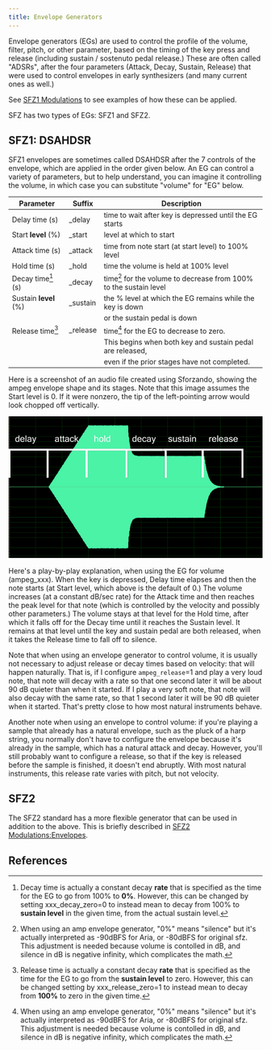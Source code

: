 ```yaml
---
title: Envelope Generators
---
```

Envelope generators (EGs) are used to control the profile of the volume, filter,
 pitch, or other parameter, based on the timing of the key press and release
(including sustain / sostenuto pedal release.) These are often called "ADSRs",
after the four parameters (Attack, Decay, Sustain, Release) that were used
to control envelopes in early synthesizers (and many current ones as well.)

See [SFZ1 Modulations] to see examples of how these can be applied.

SFZ has two types of EGs: SFZ1 and SFZ2.

## SFZ1: DSAHDSR

SFZ1 envelopes are sometimes called DSAHDSR after the 7 controls of the envelope,
which are applied in the order given below. An EG can control a variety of parameters,
but to help understand, you can imagine it controlling the volume, in which case you
can substitute "volume" for "EG" below.

| Parameter             | Suffix    | Description
| ---                   | ---       | ---
| Delay time (s)        | \_delay   | time to wait after key is depressed until the EG starts
| Start **level** (%)   | \_start   | level at which to start
| Attack time (s)       | \_attack  | time from note start (at start level) to 100% level
| Hold time (s)         | \_hold    | time the volume is held at 100% level
| Decay time[^1] (s)    | \_decay   | time[^3] for the volume to decrease from 100% to the sustain level
| Sustain **level** (%) | \_sustain | the % level at which the EG remains while the key is down
|                       |           | or the sustain pedal is down
| Release time[^2]      | \_release | time[^3] for the EG to decrease to zero.
|                       |           | This begins when both key and sustain pedal are released,
|                       |           | even if the prior stages have not completed.

Here is a screenshot of an audio file created using Sforzando,
showing the ampeg envelope shape and its stages.
Note that this image assumes the Start level is 0.
If it were nonzero, the tip of the left-pointing arrow would look chopped off vertically.

<img
  class="img-fluid"
  alt="DAHDSR envelope shape image"
  src="./../assets/img/ampeg_env.jpg"
/>

Here's a play-by-play explanation, when using the EG for volume (ampeg_xxx).
When the key is depressed, Delay time elapses and then the note starts
(at Start level, which above is the default of 0.)
The volume increases (at a constant dB/sec rate) for the Attack time and then
reaches the peak level for that note
(which is controlled by the velocity and possibly other parameters.)
The volume stays at that level for the Hold time, after which it falls off
for the Decay time until it reaches the Sustain level.
It remains at that level until the key and sustain pedal are both released,
when it takes the Release time to fall off to silence.

Note that when using an envelope generator to control volume,
it is usually not necessary to adjust release or decay times based on velocity:
that will happen naturally. That is, if I configure `ampeg_release`=1
and play a very loud note, that note will decay with a rate
so that one second later it will be about 90 dB quieter than when it started.
If I play a very soft note, that note will also decay with the same rate,
so that 1 second later it will be 90 dB quieter when it started.
That's pretty close to how most natural instruments behave.

Another note when using an envelope to control volume:
if you're playing a sample that already has a natural envelope,
such as the pluck of a harp string, you normally don't have to configure
the envelope because it's already in the sample,
which has a natural attack and decay.
However, you'll still probably want to configure a release,
so that if the key is released before the sample is finished,
it doesn't end abruptly. With most natural instruments,
this release rate varies with pitch, but not velocity.

## SFZ2

The SFZ2 standard has a more flexible generator that can be used in addition to
the above. This is briefly described in [SFZ2 Modulations:Envelopes].

## References

[^1]: Decay time is actually a constant decay **rate** that is specified
      as the time for the EG to go from 100% to **0%**.
      However, this can be changed by setting xxx_decay_zero=0
      to instead mean to decay from 100% to **sustain level** in the given time,
      from the actual sustain level.

[^2]: Release time is actually a constant decay **rate** that is specified
      as the time for the EG to go from the **sustain level** to zero.
      However, this can be changed setting by xxx_release_zero=1
      to instead mean to decay from **100%** to zero in the given time.

[^3]: When using an amp envelope generator, "0%" means "silence"
      but it's actually interpreted as -90dBFS for Aria, or -80dBFS for original sfz.
      This adjustment is needed because volume is contolled in dB,
      and silence in dB is negative infinity, which complicates the math.


[SFZ1 Modulations]:           sfz1_modulations
[SFZ2 Modulations:Envelopes]: sfz2_modulations#envelopes
